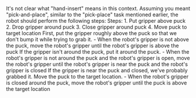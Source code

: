 It's not clear what "hand-insert" means in this context. Assuming you meant "pick-and-place", similar to the "pick-place" task mentioned earlier, the robot should perform the following steps:
    Steps:  1. Put gripper above puck  2. Drop gripper around puck  3. Close gripper around puck  4. Move puck to target location
    First, put the gripper roughly above the puck so that we don't bump it while trying to grab it.
    - When the robot's gripper is not above the puck, move the robot's gripper until the robot's gripper is above the puck
    If the gripper isn't around the puck, put it around the puck.
    - When the robot's gripper is not around the puck and the robot's gripper is open, move the robot's gripper until the robot's gripper is near the puck and the robot's gripper is closed
    If the gripper is near the puck and closed, we've probably grabbed it. Move the puck to the target location.
    - When the robot's gripper is closed around the puck, move the robot's gripper until the puck is above the target location